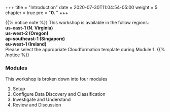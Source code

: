 +++
title = "Introduction"
date = 2020-07-30T11:04:54-05:00
weight = 5
chapter = true
pre = "<b>0. </b>"
+++

{{% notice note %}}
This workshop is available in the follow regions:   
**us-east-1 (N. Virginia)**  
**us-west-2 (Oregon)**  
**ap-southeast-1 (Singapore)**  
**eu-west-1 (Ireland)**  
Please select the appropriate Cloudformation template during Module 1.
{{% /notice %}}


### Modules
This workshop is broken down into four modules

1. Setup
2. Configure Data Discovery and Classification
3. Investigate and Understand
4. Review and Discussion